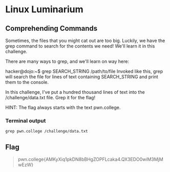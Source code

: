 # Linux Luminarium

## Comprehending Commands

Sometimes, the files that you might cat out are too big. Luckily, we have the grep command to search for the contents we need! We'll learn it in this challenge.

There are many ways to grep, and we'll learn on way here:

hacker@dojo:~$ grep SEARCH_STRING /path/to/file
Invoked like this, grep will search the file for lines of text containing SEARCH_STRING and print them to the console.

In this challenge, I've put a hundred thousand lines of text into the /challenge/data.txt file. Grep it for the flag!

HINT: The flag always starts with the text pwn.college.

### Terminal output

`grep pwn.college /challenge/data.txt`

## Flag

> pwn.college{AMKyXiq1pkDN8bBHgZOPFLcaka4.QX3EDO0wiM3MjMwEzW}
